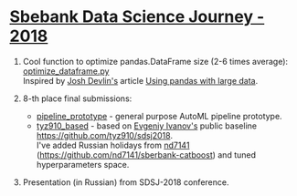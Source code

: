 # <a href=https://sdsj.sberbank.ai/ru/contest>Sbebank Data Science Journey - 2018</a>

1. Cool function to optimize pandas.DataFrame size (2-6 times average):
<a href=https://github.com/rshekhovtsov/sdsj-2018/blob/master/optimize_dataframe.py>optimize_dataframe.py</a><br> 
Inspired by <a href=https://www.dataquest.io/blog/author/josh>Josh Devlin's</a> article <a href=https://dataquest.io/blog/pandas-big-data>Using pandas with large data</a>.

2. 8-th place final submissions:
    - <a href=https://github.com/rshekhovtsov/sdsj-2018/tree/master/pipeline_prototype>pipeline_prototype</a> - general purpose AutoML pipeline prototype.
    - <a href=https://github.com/rshekhovtsov/sdsj-2018/tree/master/tyz910_based>tyz910_based</a> - based on <a href=https://github.com/tyz910>Evgeniy Ivanov's</a> public baseline https://github.com/tyz910/sdsj2018.
    <br>I've added Russian holidays from <a href=https://github.com/nd7141>nd7141</a> (https://github.com/nd7141/sberbank-catboost) and tuned hyperparameters space.

3. Presentation (in Russian) from SDSJ-2018 conference.
